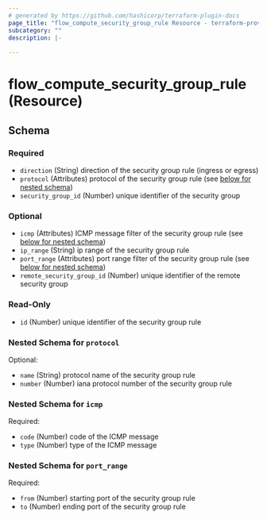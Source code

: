 ```yaml
---
# generated by https://github.com/hashicorp/terraform-plugin-docs
page_title: "flow_compute_security_group_rule Resource - terraform-provider-flow"
subcategory: ""
description: |-
  
---
```


# flow_compute_security_group_rule (Resource)





<!-- schema generated by tfplugindocs -->
## Schema

### Required

- `direction` (String) direction of the security group rule (ingress or egress)
- `protocol` (Attributes) protocol of the security group rule (see [below for nested schema](#nestedatt--protocol))
- `security_group_id` (Number) unique identifier of the security group

### Optional

- `icmp` (Attributes) ICMP message filter of the security group rule (see [below for nested schema](#nestedatt--icmp))
- `ip_range` (String) ip range of the security group rule
- `port_range` (Attributes) port range filter of the security group rule (see [below for nested schema](#nestedatt--port_range))
- `remote_security_group_id` (Number) unique identifier of the remote security group

### Read-Only

- `id` (Number) unique identifier of the security group rule

<a id="nestedatt--protocol"></a>
### Nested Schema for `protocol`

Optional:

- `name` (String) protocol name of the security group rule
- `number` (Number) iana protocol number of the security group rule


<a id="nestedatt--icmp"></a>
### Nested Schema for `icmp`

Required:

- `code` (Number) code of the ICMP message
- `type` (Number) type of the ICMP message


<a id="nestedatt--port_range"></a>
### Nested Schema for `port_range`

Required:

- `from` (Number) starting port of the security group rule
- `to` (Number) ending port of the security group rule


